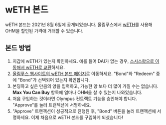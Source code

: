 # wETH 본드

wETH 본드는 2021년 8월 6일에 공개되었습니다. 올림푸스에서 [wETH](https://weth.io/)를 사용해 OHM을 할인된 가격애 거래할 수 있습니다.

## 본드 방법

1. 지갑에 wETH가 있는지 확인하세요. 예를 들어 DAI가 없는 경우, [스시스왑으로 이동해서 wETH로 교환](https://app.sushi.com/swap?inputCurrency=&outputCurrency=0xC02aaA39b223FE8D0A0e5C4F27eAD9083C756Cc2)하세요.
2. [올림푸스 웹사이트의 wETH 본드 페이지](https://app.olympusdao.finance/#/bonds/eth)로 이동하세요. "Bond"와 "Redeem" 중에 "Bond"가 선택되어 있는지 확인합니다.
3. 본딩하고 싶은 만큼의 양을 입력하고, 가능한 양 보다 더 많이 가질 수는 없습니다. **Max You Can Buy** 항목에 얼마나 OHM을 살 수 있는지 나와있습니다.
4. 처음 구입하는 것이라면 Olympus 컨트랙트 기능을 승인해야 합니다. "Approve"를 눌러 트랜젝션에 서명하세요.
5. "Approve" 트랜젝션이 성공적으로 진행된 후, "Bond" 버튼을 눌러 트랜젝션에 서명하세요. 이제 처음으로 wETH 본드를 구입하게 되셨습니다!

